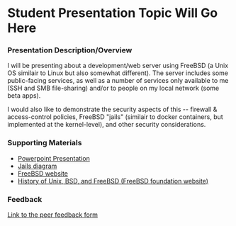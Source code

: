 # Student Presentation Topic Will Go Here

### Presentation Description/Overview

I will be presenting about a development/web server using FreeBSD (a Unix OS similair to Linux but also somewhat different).  The server includes some public-facing services, as well as a number of services only available to me
(SSH and SMB file-sharing) and/or to people on my local network (some beta apps).

I would also like to demonstrate the security aspects of this -- firewall & access-control policies, FreeBSD "jails" (similair to docker containers,
but implemented at the kernel-level), and other security considerations.

### Supporting Materials 

* [Powerpoint Presentation](https://github.com/mad-ent-java-s22/student/blob/main/ProfessionalDevelopmentPresentations/BillAnderson/Presentation/FreeBSD%20server.pptx)
* [Jails diagram](https://github.com/mad-ent-java-s22/student/blob/main/ProfessionalDevelopmentPresentations/BillAnderson/Presentation/Jails%20diagram.png) 
* [FreeBSD website](https://www.freebsd.org/)
* [History of Unix, BSD, and FreeBSD (FreeBSD foundation website)](https://freebsdfoundation.org/freebsd/timeline/#:~:text=FreeBSD%20Foundation%20Founded&text=Funding%20comes%20from%20individual%20and,Gibbs%20on%20March%2015%2C%202000.)

### Feedback

[Link to the peer feedback form](Feedback.md)

